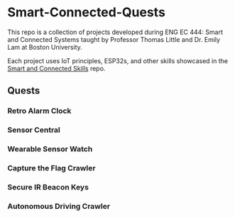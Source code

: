 # Smart-Connected-Quests

This repo is a collection of projects developed during ENG EC 444: Smart and Connected Systems taught by Professor Thomas Little and Dr. Emily Lam at Boston University. 

Each project uses IoT principles, ESP32s, and other skills showcased in the [Smart and Connected Skills](https://github.com/laurajoyerb/Smart-Connected-Skills) repo.

## Quests

### Retro Alarm Clock

### Sensor Central

### Wearable Sensor Watch

### Capture the Flag Crawler

### Secure IR Beacon Keys

### Autonomous Driving Crawler
